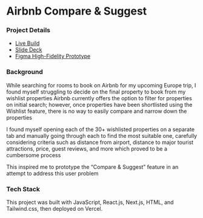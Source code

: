 # Airbnb Compare & Suggest

### Project Details
- [Live Build](https://airbnb-compare-suggest.vercel.app/)
- [Slide Deck](https://docs.google.com/presentation/d/1a5u2axo72tE5sZVMumQnno3DuJodIQFavJFw7d_DulM/edit?usp=sharing)
- [Figma High-Fidelity Prototype](https://www.figma.com/proto/8ZCEB0jFDlNvPdyBinYMUR/Airbnb-Compare-Interactive-Prototype?type=design&node-id=1-12&t=xL8wN7l9I018PXnS-1&scaling=scale-down&page-id=0%3A1&starting-point-node-id=1%3A12&show-proto-sidebar=1)
  
### Background
While searching for rooms to book on Airbnb for my upcoming Europe trip, I found myself struggling to decide on the final property to book from my wishlist properties
Airbnb currently offers the option to filter for properties on initial search; however, once properties have been shortlisted using the Wishlist feature, there is no way to easily compare and narrow down the properties

I found myself opening each of the 30+ wishlisted properties on a separate tab and manually going through each to find the most suitable one, carefully considering criteria such as distance from airport, distance to major tourist attractions, price, guest reviews, and more which proved to be a cumbersome process

This inspired me to prototype the “Compare & Suggest” feature in an attempt to address this user problem

### Tech Stack
This project was built with JavaScript, React.js, Next.js, HTML, and Tailwind.css, then deployed on Vercel.
